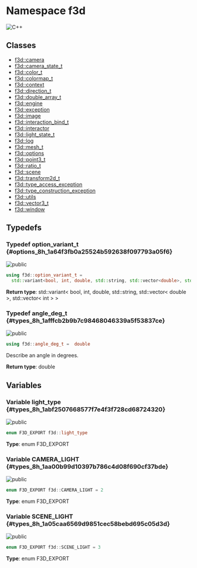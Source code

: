 # Namespace f3d

![][C++]






## Classes

* [f3d::camera](classf3d_1_1camera.md)
* [f3d::camera\_state\_t](structf3d_1_1camera__state__t.md)
* [f3d::color\_t](classf3d_1_1color__t.md)
* [f3d::colormap\_t](classf3d_1_1colormap__t.md)
* [f3d::context](classf3d_1_1context.md)
* [f3d::direction\_t](classf3d_1_1direction__t.md)
* [f3d::double\_array\_t](classf3d_1_1double__array__t.md)
* [f3d::engine](classf3d_1_1engine.md)
* [f3d::exception](structf3d_1_1exception.md)
* [f3d::image](classf3d_1_1image.md)
* [f3d::interaction\_bind\_t](structf3d_1_1interaction__bind__t.md)
* [f3d::interactor](classf3d_1_1interactor.md)
* [f3d::light\_state\_t](structf3d_1_1light__state__t.md)
* [f3d::log](classf3d_1_1log.md)
* [f3d::mesh\_t](structf3d_1_1mesh__t.md)
* [f3d::options](classf3d_1_1options.md)
* [f3d::point3\_t](structf3d_1_1point3__t.md)
* [f3d::ratio\_t](classf3d_1_1ratio__t.md)
* [f3d::scene](classf3d_1_1scene.md)
* [f3d::transform2d\_t](classf3d_1_1transform2d__t.md)
* [f3d::type\_access\_exception](structf3d_1_1type__access__exception.md)
* [f3d::type\_construction\_exception](structf3d_1_1type__construction__exception.md)
* [f3d::utils](classf3d_1_1utils.md)
* [f3d::vector3\_t](structf3d_1_1vector3__t.md)
* [f3d::window](classf3d_1_1window.md)

## Typedefs

### Typedef option\_variant\_t {#options_8h_1a64f3fb0a25524b592638f097793a05f6}

![][public]



```cpp
using f3d::option_variant_t = 
  std::variant<bool, int, double, std::string, std::vector<double>, std::vector<int>>
```








**Return type**: std::variant< bool, int, double, std::string, std::vector< double >, std::vector< int > >



### Typedef angle\_deg\_t {#types_8h_1afffcb2b9b7c98468046339a5f53837ce}

![][public]



```cpp
using f3d::angle_deg_t =  double
```




Describe an angle in degrees.



**Return type**: double



## Variables

### Variable light\_type {#types_8h_1abf2507668577f7e4f3f728cd68724320}

![][public]



```cpp
enum F3D_EXPORT f3d::light_type
```








**Type**: enum F3D_EXPORT



### Variable CAMERA\_LIGHT {#types_8h_1aa00b99d10397b786c4d08f690cf37bde}

![][public]



```cpp
enum F3D_EXPORT f3d::CAMERA_LIGHT = 2
```








**Type**: enum F3D_EXPORT



### Variable SCENE\_LIGHT {#types_8h_1a05caa6569d9851cec58bebd695c05d3d}

![][public]



```cpp
enum F3D_EXPORT f3d::SCENE_LIGHT = 3
```








**Type**: enum F3D_EXPORT



[public]: https://img.shields.io/badge/-public-brightgreen (public)
[C++]: https://img.shields.io/badge/language-C%2B%2B-blue (C++)
[const]: https://img.shields.io/badge/-const-lightblue (const)
[protected]: https://img.shields.io/badge/-protected-yellow (protected)
[static]: https://img.shields.io/badge/-static-lightgrey (static)
[private]: https://img.shields.io/badge/-private-red (private)